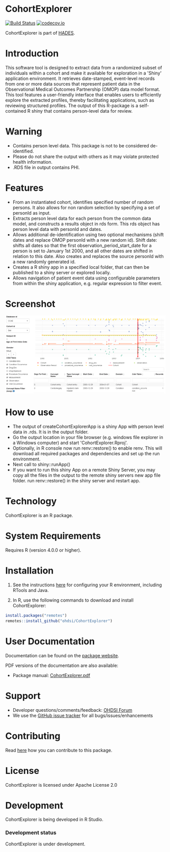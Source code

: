 CohortExplorer
==============

[![Build Status](https://github.com/OHDSI/CohortExplorer/workflows/R-CMD-check/badge.svg)](https://github.com/OHDSI/CohortExplorer/actions?query=workflow%3AR-CMD-check)
[![codecov.io](https://codecov.io/github/OHDSI/CohortExplorer/coverage.svg?branch=main)](https://codecov.io/github/OHDSI/CohortExplorer?branch=main)

CohortExplorer is part of [HADES](https://ohdsi.github.io/Hades).

Introduction
============

This software tool is designed to extract data from a randomized subset of individuals within a cohort and make it available for exploration in a 'Shiny' application environment. It retrieves date-stamped, event-level records from one or more data sources that represent patient data in the Observational Medical Outcomes Partnership (OMOP) data model format. This tool features a user-friendly interface that enables users to efficiently explore the extracted profiles, thereby facilitating applications, such as reviewing structured profiles. The output of this R-package is a self-contained R shiny that contains person-level data for review.

Warning
=======

- Contains person level data. This package is not to be considered de-identified.
- Please do not share the output with others as it may violate protected health information.
- .RDS file in output contains PHI.

Features
========

- From an instantiated cohort, identifies specified number of random persons. It also allows for non random selection by specifying a set of personId as input.
- Extracts person level data for each person from the common data model, and constructs a results object in rds form. This rds object has person level data with personId and dates.
- Allows additional de-identification using two optional mechanisms (shift dates and replace OMOP personId with a new random id). Shift date: shifts all dates so that the first observation_period_start_date for a person is set to January 1st 2000, and all other dates are shifted in relation to this date. Also creates and replaces the source personId with a new randomly generated id.
- Creates a R shiny app in a specified local folder, that can then be published to a shiny server or explored locally.
- Allows navigation of patient event data using configurable parameters from within the shiny application, e.g. regular expression to filter event.

Screenshot
==========

![CohortExplorer shiny app screenshot](https://github.com/OHDSI/CohortExplorer/raw/main/extras/Screenshot.png "CohortExplorer Shiny app")

How to use
==========

- The output of createCohortExplorerApp is a shiny App with person level data in .rds. It is in the output folder.
- Go the output location in your file browser (e.g. windows file explorer in a Windows computer) and start 'CohortExplorer.Rproj'.
- Optionally, in R console now run renv::restore() to enable renv. This will download all required packages and dependencies and set up the run environment. 
- Next call to shiny::runApp() 
- If you want to run this shiny App on a remote Shiny Server, you may copy all the files in the output to the remote shiny servers new app file folder. run renv::restore() in the shiny server and restart app.

Technology
==========
CohortExplorer is an R package.

System Requirements
===================
Requires R (version 4.0.0 or higher). 

Installation
=============
1. See the instructions [here](https://ohdsi.github.io/Hades/rSetup.html) for configuring your R environment, including RTools and Java.

2. In R, use the following commands to download and install CohortExplorer:

  ```r
  install.packages("remotes")
  remotes::install_github("ohdsi/CohortExplorer")
  ```

User Documentation
==================
Documentation can be found on the [package website](https://ohdsi.github.io/CohortExplorer).

PDF versions of the documentation are also available:
* Package manual: [CohortExplorer.pdf](https://raw.githubusercontent.com/OHDSI/CohortExplorer/main/extras/CohortExplorer.pdf)

Support
=======
* Developer questions/comments/feedback: <a href="http://forums.ohdsi.org/c/developers">OHDSI Forum</a>
* We use the <a href="https://github.com/OHDSI/CohortExplorer/issues">GitHub issue tracker</a> for all bugs/issues/enhancements

Contributing
============
Read [here](https://ohdsi.github.io/Hades/contribute.html) how you can contribute to this package.

License
=======
CohortExplorer is licensed under Apache License 2.0

Development
===========
CohortExplorer is being developed in R Studio.

### Development status

CohortExplorer is under development.
